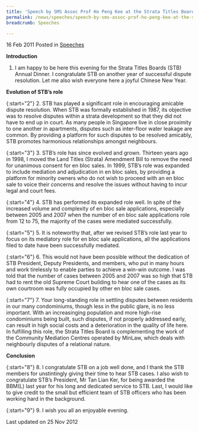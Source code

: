 ```yaml
---
title: 'Speech by SMS Assoc Prof Ho Peng Kee at the Strata Titles Board Annual Dinner'
permalink: /news/speeches/speech-by-sms-assoc-prof-ho-peng-kee-at-the-strata-titles-board-annual-dinner/
breadcrumb: Speeches

---
```




16 Feb 2011 Posted in [Speeches](/news/speeches)


**Introduction**


1. I am happy to be here this evening for the Strata Titles Boards (STB) Annual Dinner.  I congratulate STB on another year of successful dispute resolution.  Let me also wish everyone here a joyful Chinese New Year.
  
  
**Evolution of STB’s role**  

{:start="2"}
2. STB has played a significant role in encouraging amicable dispute resolution.  When STB was formally established in 1987, its objective was to resolve disputes within a strata development so that they did not have to end up in court.  As many people in Singapore live in close proximity to one another in apartments, disputes such as inter-floor water leakage are common.  By providing a platform for such disputes to be resolved amicably, STB promotes harmonious relationships amongst neighbours.  
 
{:start="3"} 
3. STB’s role has since evolved and grown. Thirteen years ago in 1998, I moved the Land Titles (Strata) Amendment Bill to remove the need for unanimous consent for en bloc sales.  In 1999, STB’s role was expanded to include mediation and adjudication in en bloc sales, by providing a platform for minority owners who do not wish to proceed with an en bloc sale to voice their concerns and resolve the issues without having to incur legal and court fees.
 
{:start="4"} 
4. STB has performed its expanded role well. In spite of the increased volume and complexity of en bloc sale applications, especially between 2005 and 2007 when the number of en bloc sale applications role from 12 to 75, the majority of the cases were mediated successfully.
 
{:start="5"} 
5. It is noteworthy that, after we revised STB’s role last year to focus on its mediatory role for en bloc sale applications, all the applications filed to date have been successfully mediated. 
 
{:start="6"} 
6. This would not have been possible without the dedication of STB President, Deputy Presidents, and members, who put in many hours and work tirelessly to enable parties to achieve a win-win outcome. I was told that the number of cases between 2005 and 2007 was so high that STB had to rent the old Supreme Court building to hear one of the cases as its own courtroom was fully occupied by other en bloc sale cases.  
 
{:start="7"} 
7. Your long-standing role in settling disputes between residents in our many condominiums, though less in the public glare, is no less important. With an increasinging population and more high-rise condominiums being built, such disputes, if not properly addressed early, can result in high social costs and a deterioration in the quality of life here. In fulfilling this role, the Strata Titles Board is complementing the work of the Community Mediation Centres operated by MinLaw, which deals with neighbourly disputes of a relational nature.

**Conclusion**

{:start="8"}
8. I congratulate STB on a job well done, and I thank the STB members for unstintingly giving their time to hear STB cases.  I also wish to congratulate STB’s President, Mr Tan Lian Ker, for being awarded the BBM(L) last year for his long and dedicated service to STB.  Last, I would like to give credit to the small but efficient team of STB officers who has been working hard in the background.
 
{:start="9"} 
9. I wish you all an enjoyable evening.

<p class="right-side-updated">Last updated on 25 Nov 2012</p>
